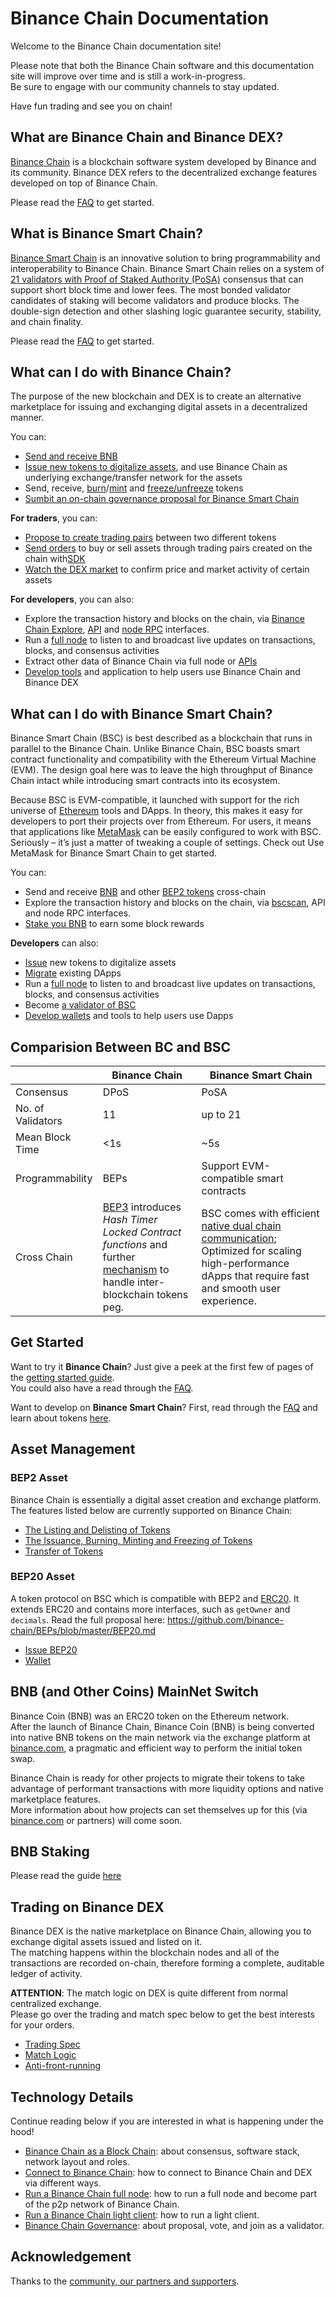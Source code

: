 # Binance Chain Documentation

Welcome to the Binance Chain documentation site!

Please note that both the Binance Chain software and this documentation site will improve over time and is still a work-in-progress.<br/>
Be sure to engage with our community channels to stay updated.

Have fun trading and see you on chain!

## What are Binance Chain and Binance DEX?

[Binance Chain](https://www.binance.org) is a blockchain software system developed by Binance and its community.
Binance DEX refers to the decentralized exchange features developed on top of Binance Chain.

Please read the [FAQ](./faq/faq.md) to get started.

## What is Binance Smart Chain?

[Binance Smart Chain](https://www.binance.org/en/smartChain) is an innovative solution to bring programmability and interoperability to Binance Chain. Binance Smart Chain relies on a system of [21 validators with Proof of Staked Authority (PoSA)](https://github.com/binance-chain/whitepaper/blob/master/WHITEPAPER.md) consensus that can support short block time and lower fees. The most bonded validator candidates of staking will become validators and produce blocks. The double-sign detection and other slashing logic guarantee security, stability, and chain finality.

Please read the [FAQ](./faq/bsc/general.md) to get started.


## What can I do with Binance Chain?

The purpose of the new blockchain and DEX is to create an alternative marketplace for issuing and exchanging digital assets in a decentralized manner.

You can:

- [Send and receive BNB](transfer.md#web-wallet)
- [Issue new tokens to digitalize assets](https://community.binance.org/topic/2487), and use Binance Chain as underlying exchange/transfer
network for the assets
- Send, receive, [burn](tokens.md#burn)/[mint](tokens.md#mint) and [freeze/unfreeze](tokens.md#freeze-unfreeze) tokens
- [Sumbit an on-chain governance proposal for Binance Smart Chain](./guides/concepts/bsc-gov.md)


**For traders**, you can:

- [Propose to create trading pairs](list_instruction.md) between two different tokens
- [Send orders](./guides/trading-interface.md) to buy or sell assets through trading pairs created on the chain with[SDK](exchange-integration.md#sdks)
- [Watch the DEX market](./api-reference/dex-api/paths.md#apiv1markets) to confirm price and market activity of certain assets

**For developers**, you can also:

- Explore the transaction history and blocks on the chain, via [Binance Chain Explore](https://explorer.binance.org), [API](./api-reference/dex-api/paths.md)
and [node RPC](./api-reference/node-rpc.md) interfaces.
- Run a [full node](fullnode.md) to listen to and broadcast live updates on transactions, blocks, and consensus activities
- Extract other data of Binance Chain via full node or [APIs](./api-reference/dex-api/paths.md#apiv1markets)
- [Develop tools](exchange-integration.md#sdks) and application to help users use Binance Chain and Binance DEX

## What can I do with Binance Smart Chain?

Binance Smart Chain (BSC) is best described as a blockchain that runs in parallel to the Binance Chain. Unlike Binance Chain, BSC boasts smart contract functionality and compatibility with the Ethereum Virtual Machine (EVM). The design goal here was to leave the high throughput of Binance Chain intact while introducing smart contracts into its ecosystem.

Because BSC is EVM-compatible, it launched with support for the rich universe of [Ethereum](https://academy.binance.com/en/articles/what-is-ethereum) tools and DApps. In theory, this makes it easy for developers to port their projects over from Ethereum. For users, it means that applications like [MetaMask](smart-chain/wallet/metamask.md) can be easily configured to work with BSC. Seriously – it’s just a matter of tweaking a couple of settings. Check out Use MetaMask for Binance Smart Chain to get started.

You can:

- Send and receive [BNB](https://docs.binance.org/smart-chain/wallet/binance.html#transfer-testnet-bnb-from-bsc-to-bc) and other [BEP2 tokens](https://docs.binance.org/smart-chain/wallet/binance.html#swap-testnet-bep2-token-to-its-bep20-equivalent) cross-chain
- Explore the transaction history and blocks on the chain, via [bscscan](https://bscscan.com), API
and node RPC interfaces.
- [Stake you BNB](./smart-chain/wallet/staking.md) to earn some block rewards

**Developers** can also:

- [Issue](./smart-chain/developer/issue-BEP20.md) new tokens to digitalize assets
- [Migrate](https://github.com/binance-chain/bsc-develop-ecosystem) existing DApps
- Run a [full node](./smart-chain/developer/fullnode.md) to listen to and broadcast live updates on transactions, blocks, and consensus activities
- Become [a validator of BSC](./smart-chain/validator/guideline.md)
- [Develop wallets](./smart-chain/wallet/wallet_api.md) and tools to help users use Dapps

## Comparision Between BC and BSC

|                   | Binance Chain | Binance Smart Chain                    |
| ----------------- | ------------- | -------------------------------------- |
| Consensus         | DPoS          | PoSA                                   |
| No. of Validators | 11            | up to 21                               |
| Mean Block Time   | <1s           | ~5s                                    |
| Programmability   | BEPs          | Support EVM-compatible smart contracts |
| Cross Chain       |[BEP3](https://github.com/binance-chain/BEPs/blob/master/BEP3.md) introduces *Hash Timer Locked Contract functions* and further [mechanism](https://community.binance.org/topic/1892) to handle inter-blockchain tokens peg.    | BSC comes with efficient [native dual chain communication](smart-chain/guides/concepts/cross-chain.md); Optimized for scaling high-performance dApps that require fast and smooth user experience.                    |

## Get Started

Want to try it **Binance Chain**? Just give a peek at the first few of pages of the [getting started guide](get-started.md).<br/>
You could also have a read through the [FAQ](faq/faq.md).

Want to develop on **Binance Smart Chain**? First, read through the [FAQ](faq/bsc/general.md) and learn about tokens [here](smart-chain/developer/BEP20.md).

## Asset Management

### BEP2 Asset

Binance Chain is essentially a digital asset creation and exchange platform.<br/>
The features listed below are currently supported on Binance Chain:

- [The Listing and Delisting of Tokens](list.md)
- [The Issuance, Burning, Minting and Freezing of Tokens](tokens.md)
- [Transfer of Tokens](transfer.md)

### BEP20 Asset

A token protocol on BSC which is compatible with BEP2 and [ERC20](https://eips.ethereum.org/EIPS/eip-20). It extends ERC20 and contains more interfaces, such as `getOwner` and `decimals`. Read the full proposal here: <https://github.com/binance-chain/BEPs/blob/master/BEP20.md>

- [Issue BEP20](smart-chain/developer/issue-BEP20.md)
- [Wallet](smart-chain/wallet.md)

## BNB (and Other Coins) MainNet Switch

Binance Coin (BNB) was an ERC20 token on the Ethereum network.<br/>
After the launch of Binance Chain, Binance Coin (BNB) is being converted into native BNB tokens on the main network via the exchange platform at [binance.com](https://www.binance.com), a pragmatic and efficient way to perform the initial token swap.

Binance Chain is ready for other projects to migrate their tokens to take advantage of performant transactions with more liquidity options and native marketplace features.<br/>
More information about how projects can set themselves up for this (via [binance.com](https://www.binance.com) or partners) will come soon.

## BNB Staking

Please read the guide [here](smart-chain/wallet/staking.md)

## Trading on Binance DEX

Binance DEX is the native marketplace on Binance Chain, allowing you to exchange digital assets issued and listed on it.<br/>
The matching happens within the blockchain nodes and all of the transactions are recorded on-chain, therefore forming a complete, auditable ledger of activity.

**ATTENTION**: The match logic on DEX is quite different from normal centralized exchange.<br/>
Please go over the trading and match spec below to get the best interests for your orders.

- [Trading Spec](trading-spec.md)
- [Match Logic](match.md)
- [Anti-front-running](anti-frontrun.md)

## Technology Details
Continue reading below if you are interested in what is happening under the hood!

- [Binance Chain as a Block Chain](blockchain.md): about consensus, software stack, network layout and roles.
- [Connect to Binance Chain](chain-access.md): how to connect to Binance Chain and DEX via different ways.
- [Run a Binance Chain full node](fullnode.md): how to run a full node and become part of the p2p network of Binance Chain.
- [Run a Binance Chain light client](light-client.md): how to run a light client.
- [Binance Chain Governance](governance.md): about proposal, vote, and join as a validator.

## Acknowledgement
Thanks to the [community, our partners and supporters](acknowledgement.md).
